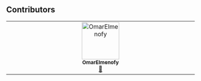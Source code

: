 ## Contributors

<!-- ALL-CONTRIBUTORS-LIST:START - Do not remove or modify this section -->
<!-- prettier-ignore-start -->
<!-- markdownlint-disable -->
<table>
  <tbody>
    <tr>
      <td align="center" valign="top" width="14.28%"><a href="https://github.com/OmarElmenofy"><img src="https://avatars.githubusercontent.com/u/144100276?v=4?s=100" width="100px;" alt="OmarElmenofy"/><br /><sub><b>OmarElmenofy</b></sub></a><br /><a href="#design-OmarElmenofy" title="Design">🎨</a></td>
    </tr>
  </tbody>
</table>

<!-- markdownlint-restore -->
<!-- prettier-ignore-end -->

<!-- ALL-CONTRIBUTORS-LIST:END -->
